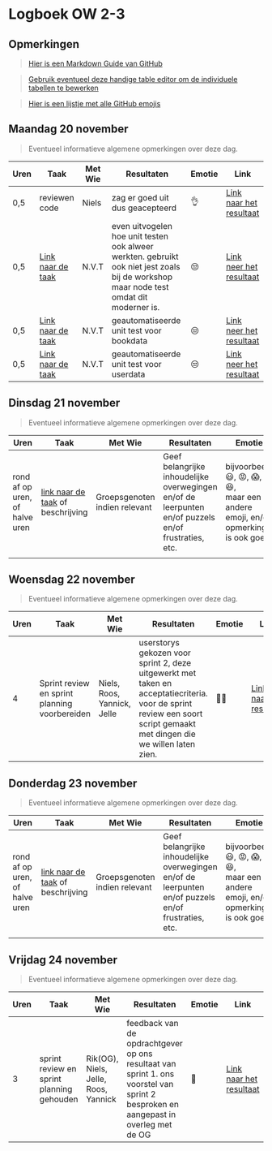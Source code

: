# Logboek OW 2-3

## Opmerkingen

> [Hier is een Markdown Guide van GitHub](https://guides.github.com/features/mastering-markdown/)

> [Gebruik eventueel deze handige table editor om de individuele tabellen te bewerken](https://www.tablesgenerator.com/markdown_tables)

> [Hier is een lijstje met alle GitHub emojis](https://github.com/ikatyang/emoji-cheat-sheet/blob/master/README.md)

## Maandag 20 november

> Eventueel informatieve algemene opmerkingen over deze dag.

| **Uren** | **Taak**                                                                                | **Met Wie** | **Resultaten**                                                                                                                         | **Emotie** | **Link**                                                                                                                   |
|----------|-----------------------------------------------------------------------------------------|-------------|----------------------------------------------------------------------------------------------------------------------------------------|------------|----------------------------------------------------------------------------------------------------------------------------|
| 0,5      | reviewen code                                                                           | Niels       | zag er goed uit dus geacepteerd                                                                                                        | :ok_hand:  | [Link naar het resultaat](https://github.com/HANICA-DWA/project-sep23-klipspringer/pull/86)                                |
| 0,5      | [Link naar de taak](https://github.com/HANICA-DWA/project-sep23-klipspringer/issues/89) | N.V.T       | even uitvogelen hoe unit testen ook alweer werkten. gebruikt ook niet jest zoals bij de workshop maar node test omdat dit moderner is. | :unamused: | [Link neer het resultaat](https://github.com/HANICA-DWA/project-sep23-klipspringer/blob/main/server/__tests__/api.test.js) |
| 0,5      | [Link naar de taak](https://github.com/HANICA-DWA/project-sep23-klipspringer/issues/90) | N.V.T       | geautomatiseerde unit test voor bookdata                                                                                               | :unamused: | [Link neer het resultaat](https://github.com/HANICA-DWA/project-sep23-klipspringer/blob/main/server/__tests__/api.test.js) |
| 0,5      | [Link naar de taak](https://github.com/HANICA-DWA/project-sep23-klipspringer/issues/91) | N.V.T       | geautomatiseerde unit test voor userdata                                                                                               | :unamused: | [Link neer het resultaat](https://github.com/HANICA-DWA/project-sep23-klipspringer/blob/main/server/__tests__/api.test.js) |


## Dinsdag 21 november

> Eventueel informatieve algemene opmerkingen over deze dag.

| Uren | Taak  | Met Wie | Resultaten | Emotie | Link |
|---|---|---|---|---|---|
| rond af op uren, of halve uren | [link naar de taak](https://github.com/link-naar-de-taak) of beschrijving | Groepsgenoten indien relevant | Geef belangrijke inhoudelijke overwegingen en/of de leerpunten en/of puzzels en/of frustraties, etc.  |bijvoorbeeld <br />:smiley:, :rage:, :scream:, of :satisfied:, <br />maar een andere emoji, en/of opmerking is ook goed | [link naar de resultaten](https://github.com/link-naar-de-commit) |
| | | | | | |

## Woensdag 22 november

> Eventueel informatieve algemene opmerkingen over deze dag.

| **Uren** | **Taak**                                      | **Met Wie**                 | **Resultaten**                                                                                                                                                         | **Emotie**      | **Link**                                                                          |
|----------|-----------------------------------------------|-----------------------------|------------------------------------------------------------------------------------------------------------------------------------------------------------------------|-----------------|-----------------------------------------------------------------------------------|
| 4        | Sprint review en sprint planning voorbereiden | Niels, Roos, Yannick, Jelle | userstorys gekozen voor sprint 2, deze uitgewerkt met taken en acceptatiecriteria. voor de sprint review een soort script gemaakt met dingen die we willen laten zien. | :face_exhaling: | [Link naar het resultaat](https://github.com/orgs/HANICA-DWA/projects/19/views/5) |

## Donderdag 23 november

> Eventueel informatieve algemene opmerkingen over deze dag.

| Uren | Taak  | Met Wie | Resultaten | Emotie | Link |
|---|---|---|---|---|---|
| rond af op uren, of halve uren | [link naar de taak](https://github.com/link-naar-de-taak) of beschrijving | Groepsgenoten indien relevant | Geef belangrijke inhoudelijke overwegingen en/of de leerpunten en/of puzzels en/of frustraties, etc.  |bijvoorbeeld <br />:smiley:, :rage:, :scream:, of :satisfied:, <br />maar een andere emoji, en/of opmerking is ook goed | [link naar de resultaten](https://github.com/link-naar-de-commit) |
| | | | | | |

## Vrijdag 24 november

> Eventueel informatieve algemene opmerkingen over deze dag.

| **Uren** | **Taak**                                  | **Met Wie**                          | **Resultaten**                                                                                                                     | **Emotie**      | **Link**                                                                                                                            |
|----------|-------------------------------------------|--------------------------------------|------------------------------------------------------------------------------------------------------------------------------------|-----------------|-------------------------------------------------------------------------------------------------------------------------------------|
| 3        | sprint review en sprint planning gehouden | Rik(OG), Niels, Jelle, Roos, Yannick | feedback van de opdrachtgever op ons resultaat van sprint 1. ons voorstel van sprint 2 besproken en aangepast in overleg met de OG | :partying_face: | [Link naar het resultaat](https://github.com/HANICA-DWA/project-sep23-klipspringer/commit/2bd2b58f3f7fed4c3ec2bdd755e3c574e659fbfd) |
